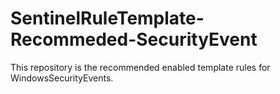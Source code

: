 # SentinelRuleTemplate-Recommeded-SecurityEvent
This repository is the recommended enabled template rules for WindowsSecurityEvents.

